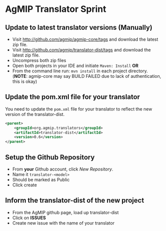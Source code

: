 # AgMIP Translator Sprint #

## Update to latest translator versions (Manually)
* Visit http://github.com/agmip/agmip-core/tags and download the latest zip file.
* Visit http://github.com/agmip/translator-dist/tags and download the latest zip file.
* Uncompress both zip files
* Open both projects in your IDE and initiate ```Maven: Install```
__OR__
* From the command line run: ```mvn install``` in each project directory.
(__NOTE__: agmip-core may say BUILD FAILED due to lack of authentication, this is okay)

## Update the pom.xml file for your translator
You need to update the ```pom.xml``` file for your translator to reflect the
new version of the translator-dist.
```XML
<parent>
    <groupId>org.agmip.translators</groupId>
    <artifactId>translator-dist</artifactId>
    <version>0.6</version>
</parent>
```


## Setup the Github Repository
* From __your__ Github account, click _New Repository_. 
* Name it ```translator-<model>```
* Should be marked as Public
* Click create

## Inform the translator-dist of the new project
* From the AgMIP github page, load up translator-dist
* Click on __ISSUES__
* Create new issue with the name of your translator
